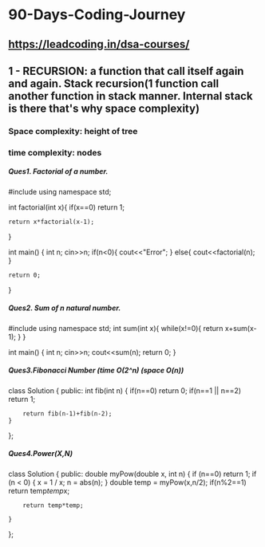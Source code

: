# 90-Days-Coding-Journey
## https://leadcoding.in/dsa-courses/

## 1 - RECURSION: a function that call itself again and again. Stack recursion(1 function call another function in stack manner. Internal stack is there that's why space complexity)
### Space complexity:  height of tree
### time complexity: nodes 
##### Ques1. Factorial of a number.
#include <iostream>
using namespace std;

int factorial(int x){
    if(x==0) return 1;
    
    return x*factorial(x-1);
}

int main() {
   int n;
   cin>>n;
   if(n<0){
       cout<<"Error";
   }
   else{
       cout<<factorial(n);
   }
   
   

    return 0;
}

##### Ques2. Sum of n natural number.
#include <iostream>
using namespace std;
 int sum(int x){
     while(x!=0){
         return x+sum(x-1);
     }
 }

int main() {
   int n;
   cin>>n;
   cout<<sum(n);
    return 0;
}

##### Ques3.Fibonacci Number (time O(2^n) (space O(n))
class Solution {
public:
    int fib(int n) {
        if(n==0) return 0;
        if(n==1 || n==2) return 1;
        
        return fib(n-1)+fib(n-2);
    }
};
    
##### Ques4.Power(X,N)
class Solution {
public:
    double myPow(double x, int n) {
        if (n==0) return 1;
        if (n < 0)
    {
      x = 1 / x;
      n = abs(n);
    }
        double temp = myPow(x,n/2);
        if(n%2==1) return temp*temp*x;
        
        return temp*temp;
        
    }
};
